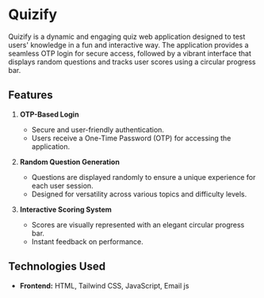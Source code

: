 # Quizify

Quizify is a dynamic and engaging quiz web application designed to test users' knowledge in a fun and interactive way. The application provides a seamless OTP login for secure access, followed by a vibrant interface that displays random questions and tracks user scores using a circular progress bar.

## Features

1. **OTP-Based Login**
   - Secure and user-friendly authentication.
   - Users receive a One-Time Password (OTP) for accessing the application.

2. **Random Question Generation**
   - Questions are displayed randomly to ensure a unique experience for each user session.
   - Designed for versatility across various topics and difficulty levels.

3. **Interactive Scoring System**
   - Scores are visually represented with an elegant circular progress bar.
   - Instant feedback on performance.

## Technologies Used

- **Frontend:** HTML, Tailwind CSS, JavaScript, Email js
